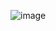 ![image](https://user-images.githubusercontent.com/23193521/193848002-4de82005-6219-481d-8538-87626fb3561e.png)
